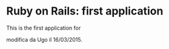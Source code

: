 # Ruby on Rails: first application
This is the first application for

modifica da Ugo il 16/03/2015.
